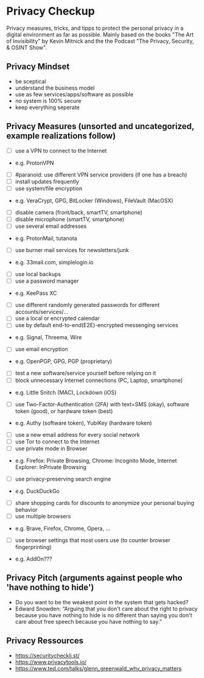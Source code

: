 # Privacy Checkup
Privacy measures, tricks, and tipps to protect the personal privacy in a digital environment as far as possible. 
Mainly based on the books "The Art of Invisibility" by Kevin Mitnick and the the Podcast "The Privacy, Security, &amp; OSINT Show".

## Privacy Mindset
* be sceptical
* understand the business model
* use as few services/apps/software as possible
* no system is 100% secure
* keep everything seperate

## Privacy Measures (unsorted and uncategorized, example realizations follow)
* [ ] use a VPN to connect to the Internet
 * e.g. ProtonVPN
  * [ ] #paranoid: use different VPN service providers (if one has a breach)
* [ ] install updates frequently
* [ ] use system/file encryption
 * e.g. VeraCrypt, GPG, BitLocker (Windows), FileVault (MacOSX)
* [ ] disable camera (front/back, smartTV, smartphone)
* [ ] disable microphone (smartTV, smartphone)
* [ ] use several email addresses
 * e.g. ProtonMail, tutanota
* [ ] use burner mail services for newsletters/junk
 * e.g. 33mail.com, simplelogin.io
* [ ] use local backups
* [ ] use a password manager
 * e.g. KeePass XC
* [ ] use different randomly generated passwords for different accounts/services/...
* [ ] use a local or encrypted calendar
* [ ] use by default end-to-end(E2E)-encrypted messenging services
 * e.g. Signal, Threema, Wire
* [ ] use email encryption
 * e.g. OpenPGP, GPG, PGP (proprietary)
* [ ] test a new software/service yourself before relying on it
* [ ] block unnecessary Internet connections (PC, Laptop, smartphone)
 * e.g. Little Snitch (MAC), Lockdown (iOS)
* [ ] use Two-Factor-Authentication (2FA) with text=SMS (okay), software token (good), or hardware token (best)
 * e.g. Authy (software token), YubiKey (hardware token)
* [ ] use a new email address for every social network
* [ ] use Tor to connect to the Internet
* [ ] use private mode in Browser
 * e.g. Firefox: Private Browsing, Chrome: Incognito Mode, Internet Explorer: InPrivate Browsing
* [ ] use privacy-preserving search engine
 * e.g. DuckDuckGo
* [ ] share shopping cards for discounts to anonymize your personal buying behavior
* [ ] use multiple browsers
 * e.g. Brave, Firefox, Chrome, Opera, ...
* [ ] use browser settings that most users use (to counter browser fingerprinting)
 * e.g. AddOn???

## Privacy Pitch (arguments against people who 'have nothing to hide')
* Do you want to be the weakest point in the system that gets hacked?
* Edward Snowden: “Arguing that you don't care about the right to privacy because you have nothing to hide is no different than saying you don't care about free speech because you have nothing to say.”

## Privacy Ressources
* https://securitycheckli.st/
* https://www.privacytools.io/
* https://www.ted.com/talks/glenn_greenwald_why_privacy_matters
